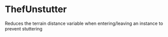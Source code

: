 # ThefUnstutter
Reduces the terrain distance variable when entering/leaving an instance to prevent stuttering
